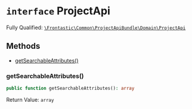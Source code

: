 # `interface`  ProjectApi

Fully Qualified: [`\Frontastic\Common\ProjectApiBundle\Domain\ProjectApi`](../../../../src/php/ProjectApiBundle/Domain/ProjectApi.php)




## Methods

* [getSearchableAttributes()](#getSearchableAttributes)


### getSearchableAttributes()


```php
public function getSearchableAttributes(): array
```







Return Value: `array`

